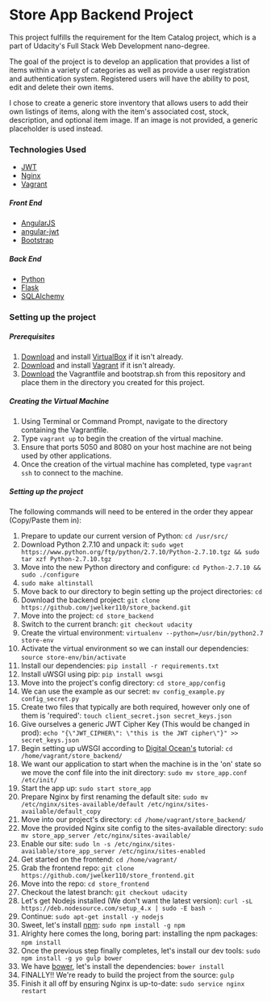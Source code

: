 # Store App Backend Project
This project fulfills the requirement for the Item Catalog project, which is a part of Udacity's Full Stack Web Development
nano-degree.

The goal of the project is to develop an application that provides a list of items within a variety of 
categories as well as provide a user registration and authentication system. Registered users will have 
the ability to post, edit and delete their own items.

I chose to create a generic store inventory that allows users to add their own listings of items, along with the item's 
associated cost, stock, description, and optional item image. If an image is not provided, a generic placeholder is used 
instead.

### Technologies Used

- [JWT](https://jwt.io)
- [Nginx](https://www.nginx.com/resources/wiki/)
- [Vagrant](https://www.vagrantup.com)

##### Front End
- [AngularJS](https://angularjs.org/)
- [angular-jwt](https://github.com/auth0/angular-jwt)
- [Bootstrap](http://getbootstrap.com/)

##### Back End
- [Python](https://www.python.org/)
- [Flask](http://flask.pocoo.org/)
- [SQLAlchemy](http://www.sqlalchemy.org/)

### Setting up the project

##### Prerequisites
1. [Download](https://www.virtualbox.org/wiki/Downloads) and install [VirtualBox](https://www.virtualbox.org/) if it isn't already.
2. [Download](https://www.vagrantup.com/downloads.html) and install [Vagrant](https://www.vagrantup.com) if it isn't already.
3. [Download](http://stackoverflow.com/questions/4604663/download-single-files-from-github) the Vagrantfile and bootstrap.sh from this repository and place them in the directory you created for this project.

##### Creating the Virtual Machine
1. Using Terminal or Command Prompt, navigate to the directory containing the Vagrantfile.
2. Type `vagrant up` to begin the creation of the virtual machine.
3. Ensure that ports 5050 and 8080 on your host machine are not being used by other applications.
4. Once the creation of the virtual machine has completed, type `vagrant ssh` to connect to the machine.

##### Setting up the project
The following commands will need to be entered in the order they appear (Copy/Paste them in):

1. Prepare to update our current version of Python: `cd /usr/src/`
2. Download Python 2.7.10 and unpack it: `sudo wget https://www.python.org/ftp/python/2.7.10/Python-2.7.10.tgz && sudo tar xzf Python-2.7.10.tgz`
3. Move into the new Python directory and configure: `cd Python-2.7.10 && sudo ./configure`
4. `sudo make altinstall`
5. Move back to our directory to begin setting up the project directories: `cd`
6. Download the backend project: `git clone https://github.com/jwelker110/store_backend.git`
7. Move into the project: `cd store_backend`
8. Switch to the current branch: `git checkout udacity`
9. Create the virtual environment: `virtualenv --python=/usr/bin/python2.7 store-env`
10. Activate the virtual environment so we can install our dependencies: `source store-env/bin/activate`
11. Install our dependencies: `pip install -r requirements.txt`
12. Install uWSGI using pip: `pip install uwsgi`
13. Move into the project's config directory: `cd store_app/config`
14. We can use the example as our secret: `mv config_example.py config_secret.py`
15. Create two files that typically are both required, however only one of them is 'required': `touch client_secret.json secret_keys.json`
16. Give ourselves a generic JWT Cipher Key (This would be changed in prod): `echo "{\"JWT_CIPHER\": \"this is the JWT cipher\"}" >> secret_keys.json`
17. Begin setting up uWSGI according to [Digital Ocean's](https://www.digitalocean.com/community/tutorials/how-to-serve-flask-applications-with-uwsgi-and-nginx-on-ubuntu-14-04) tutorial: `cd /home/vagrant/store_backend/`
18. We want our application to start when the machine is in the 'on' state so we move the conf file into the init directory: `sudo mv store_app.conf /etc/init/`
19. Start the app up: `sudo start store_app`
20. Prepare Nginx by first renaming the default site: `sudo mv /etc/nginx/sites-available/default /etc/nginx/sites-available/default_copy`
21. Move into our project's directory: `cd /home/vagrant/store_backend/`
22. Move the provided Nginx site config to the sites-available directory: `sudo mv store_app_server /etc/nginx/sites-available/`
23. Enable our site: `sudo ln -s /etc/nginx/sites-available/store_app_server /etc/nginx/sites-enabled`
24. Get started on the frontend: `cd /home/vagrant/`
25. Grab the frontend repo: `git clone https://github.com/jwelker110/store_frontend.git`
26. Move into the repo: `cd store_frontend`
27. Checkout the latest branch: `git checkout udacity`
28. Let's get Nodejs installed (We don't want the latest version): `curl -sL https://deb.nodesource.com/setup_4.x | sudo -E bash - `
29. Continue: `sudo apt-get install -y nodejs`
30. Sweet, let's install [npm](https://www.npmjs.com/): `sudo npm install -g npm`
31. Alrighty here comes the long, boring part: installing the npm packages: `npm install`
32. Once the previous step finally completes, let's install our dev tools: `sudo npm install -g yo gulp bower`
33. We have [bower](https://bower.io/), let's install the dependencies: `bower install`
34. FINALLY!! We're ready to build the project from the source: `gulp`
35. Finish it all off by ensuring Nginx is up-to-date: `sudo service nginx restart`


